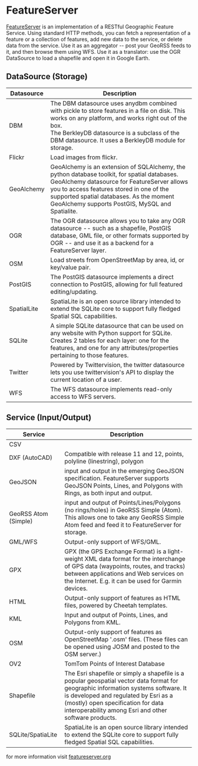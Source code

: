 FeatureServer
=============
<a href="http://featureserver.org" target="_new">FeatureServer</a> is an implementation of a RESTful Geographic Feature Service. Using standard HTTP methods, you can fetch a representation of a feature or a collection of features, add new data to the service, or delete data from the service. Use it as an aggregator -- post your GeoRSS feeds to it, and then browse them using WFS. Use it as a translator: use the OGR DataSource to load a shapefile and open it in Google Earth.

DataSource (Storage)
--------------------
<table>
    <thead>
        <tr>
            <th>Datasource</th>
            <th>Description</th>
        </tr>
    </thead>
    <tbody>
        <tr>
            <td>DBM</td>
            <td>The DBM datasource uses anydbm combined with pickle to store features in a file on disk. This works on any platform, and works right out of the box.<br/>The BerkleyDB datasource is a subclass of the DBM datasource. It uses a BerkleyDB module for storage.</td>
        </tr>
        <tr>
            <td>Flickr</td>
            <td>Load images from flickr.</td>
        </tr>
        <tr>
            <td>GeoAlchemy</td>
            <td>GeoAlchemy is an extension of SQLAlchemy, the python database toolkit, for spatial databases. GeoAlchemy datasource for FeatureServer allows you to access features stored in one of the supported spatial databases. As the moment GeoAlchemy supports PostGIS, MySQL and Spatialite.</td>
        </tr>
        <tr>
            <td>OGR</td>
            <td>The OGR datasource allows you to take any OGR datasource -- such as a shapefile, PostGIS database, GML file, or other formats supported by OGR -- and use it as a backend for a FeatureServer layer.</td>
        </tr>
        <tr>
            <td>OSM</td>
            <td>Load streets from OpenStreetMap by area, id, or key/value pair.</td>
        </tr>
        <tr>
            <td>PostGIS</td>
            <td>The PostGIS datasource implements a direct connection to PostGIS, allowing for full featured editing/updating.</td>
        </tr>
        <tr>
            <td>SpatialLite</td>
            <td>SpatiaLite is an open source library intended to extend the SQLite core to support fully fledged Spatial SQL capabilities.</td>
        </tr>
        <tr>
            <td>SQLite</td>
            <td>A simple SQLite datasource that can be used on any website with Python support for SQLite. Creates 2 tables for each layer: one for the features, and one for any attributes/properties pertaining to those features.</td>
        </tr>
        <tr>
            <td>Twitter</td>
            <td>Powered by Twittervision, the twitter datasource lets you use twittervision's API to display the current location of a user.</td>
        </tr>
        <tr>
            <td>WFS</td>
            <td>The WFS datasource implements read-only access to WFS servers.</td>
        </tr>
    </tbody>
</table>

Service (Input/Output)
----------------------
<table>
    <thead>
        <tr>
            <th>Service</th><th>Description</th>
        </tr>
    </thead>
    <tbody>
        <tr>
            <td>CSV</td><td></td>
        </tr>
        <tr>
            <td>DXF (AutoCAD)</td><td>Compatible with release 11 and 12, points, polyline (linestring), polygon</td>
        </tr>
        <tr>
            <td>GeoJSON</td><td>input and output in the emerging GeoJSON specification. FeatureServer supports GeoJSON Points, Lines, and Polygons with Rings, as both input and output.</td>
        </tr>
        <tr>
            <td>GeoRSS Atom (Simple)</td><td>input and output of Points/Lines/Polygons (no rings/holes) in GeoRSS Simple (Atom). This allows one to take any GeoRSS Simple Atom feed and feed it to FeatureServer for storage.</td>
        </tr>
        <tr>
            <td>GML/WFS</td><td>Output-only support of WFS/GML.</td>
        </tr>
        <tr>
            <td>GPX</td><td>GPX (the GPS Exchange Format) is a light-weight XML data format for the interchange of GPS data (waypoints, routes, and tracks) between applications and Web services on the Internet. E.g. it can be used for Garmin devices.</td>
        </tr>
        <tr>
            <td>HTML</td><td>Output-only support of features as HTML files, powered by Cheetah templates.</td>
        </tr>
        <tr>
            <td>KML</td><td>Input and output of Points, Lines, and Polygons from KML.</td>
        </tr>
        <tr>
            <td>OSM</td><td>Output-only support of features as OpenStreetMap '.osm' files. (These files can be opened using JOSM and posted to the OSM server.)</td>
        </tr>
        <tr>
            <td>OV2</td><td>TomTom Points of Interest Database</td>
        </tr>
        <tr>
            <td>Shapefile</td><td>The Esri shapefile or simply a shapefile is a popular geospatial vector data format for geographic information systems software. It is developed and regulated by Esri as a (mostly) open specification for data interoperability among Esri and other software products.</td>
        </tr>
        <tr>
            <td>SQLite/SpatiaLite</td><td>SpatiaLite is an open source library intended to extend the SQLite core to support fully fledged Spatial SQL capabilities.</td>
        </tr>
    </tbody>
</table>

for more information visit <a href="http://featureserver.org" target="_new">featureserver.org</a>
